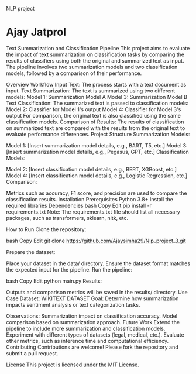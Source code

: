  NLP project

# Ajay Jatprol
Text Summarization and Classification Pipeline
This project aims to evaluate the impact of text summarization on classification tasks by comparing the results of classifiers using both the original and summarized text as input. The pipeline involves two summarization models and two classification models, followed by a comparison of their performance.

Overview
Workflow
Input Text: The process starts with a text document as input.
Text Summarization:
The text is summarized using two different models:
Model 1: Summarization Model A
Model 3: Summarization Model B
Text Classification:
The summarized text is passed to classification models:
Model 2: Classifier for Model 1's output
Model 4: Classifier for Model 3's output
For comparison, the original text is also classified using the same classification models.
Comparison of Results:
The results of classification on summarized text are compared with the results from the original text to evaluate performance differences.
Project Structure
Summarization Models:

Model 1: [Insert summarization model details, e.g., BART, T5, etc.]
Model 3: [Insert summarization model details, e.g., Pegasus, GPT, etc.]
Classification Models:

Model 2: [Insert classification model details, e.g., BERT, XGBoost, etc.]
Model 4: [Insert classification model details, e.g., Logistic Regression, etc.]
Comparison:

Metrics such as accuracy, F1 score, and precision are used to compare the classification results.
Installation
Prerequisites
Python 3.8+
Install the required libraries
Dependencies
bash
Copy
Edit
pip install -r requirements.txt
Note: The requirements.txt file should list all necessary packages, such as transformers, sklearn, nltk, etc.

How to Run
Clone the repository:

bash
Copy
Edit
git clone https://github.com/Ajaysimha29/Nlp_project_3.git

Prepare the dataset:

Place your dataset in the data/ directory.
Ensure the dataset format matches the expected input for the pipeline.
Run the pipeline:

bash
Copy
Edit
python main.py
Results:

Outputs and comparison metrics will be saved in the results/ directory.
Use Case
Dataset: WIKITEXT DATASET
Goal: Determine how summarization impacts sentiment analysis or text categorization tasks.

Observations:
Summarization impact on classification accuracy.
Model comparison based on summarization approach.
Future Work
Extend the pipeline to include more summarization and classification models.
Experiment with different types of datasets (legal, medical, etc.).
Evaluate other metrics, such as inference time and computational efficiency.
Contributing
Contributions are welcome! Please fork the repository and submit a pull request.

License
This project is licensed under the MIT License.

